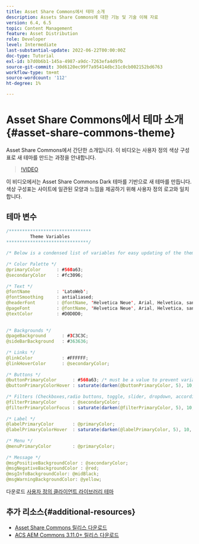 ```yaml
---
title: Asset Share Commons에서 테마 소개
description: Assets Share Commons에 대한 기능 및 기술 이해 자료
version: 6.4, 6.5
topic: Content Management
feature: Asset Distribution
role: Developer
level: Intermediate
last-substantial-update: 2022-06-22T00:00:00Z
doc-type: Tutorial
exl-id: b7d0b6b1-145a-4987-a9dc-7263efa4d9fb
source-git-commit: 30d6120ec99f7a95414dbc31c0cb002152bd6763
workflow-type: tm+mt
source-wordcount: '112'
ht-degree: 1%

---
```


# Asset Share Commons에서 테마 소개 {#asset-share-commons-theme}

Asset Share Commons에서 간단한 소개입니다. 이 비디오는 사용자 정의 색상 구성표로 새 테마를 만드는 과정을 안내합니다.

>[!VIDEO](https://video.tv.adobe.com/v/20572?quality=12&learn=on)

이 비디오에서는 Asset Share Commons Dark 테마를 기반으로 새 테마를 만듭니다. 색상 구성표는 사이트에 일관된 모양과 느낌을 제공하기 위해 사용자 정의 로고와 일치합니다.

## 테마 변수

```java
/*******************************
         Theme Variables
*******************************/
 
/* Below is a condensed list of variables for easy updating of the theme */
 
/* Color Palette */
@primaryColor      : #560a63;
@secondaryColor    : #fc3096;
 
/* Text */
@fontName          : 'LatoWeb';
@fontSmoothing     : antialiased;
@headerFont        : @fontName, 'Helvetica Neue', Arial, Helvetica, sans-serif;
@pageFont          : @fontName, 'Helvetica Neue', Arial, Helvetica, sans-serif;
@textColor         : #D0D0D0;
 
 
/* Backgrounds */
@pageBackground      : #3C3C3C;
@sideBarBackground   : #363636;
 
/* Links */
@linkColor           : #FFFFFF;
@linkHoverColor      : @secondaryColor;
 
/* Buttons */
@buttonPrimaryColor      : #560a63; /* must be a value to prevent variable recursion*/
@buttonPrimaryColorHover : saturate(darken(@buttonPrimaryColor, 5), 10, relative);
 
/* Filters (Checkboxes,radio buttons, toggle, slider, dropdown, accordion colors)*/
@filterPrimaryColor      : @secondaryColor;
@filterPrimaryColorFocus : saturate(darken(@filterPrimaryColor, 5), 10, relative);
 
/* Label */
@labelPrimaryColor       : @primaryColor;
@labelPrimaryColorHover  : saturate(darken(@labelPrimaryColor, 5), 10, relative);
 
/* Menu */
@menuPrimaryColor        : @primaryColor;
 
/* Message */
@msgPositiveBackgroundColor : @secondaryColor;
@msgNegativeBackgroundColor : @red;
@msgInfoBackgroundColor: @midBlack;
@msgWarningBackgroundColor: @yellow;
```

다운로드 [사용자 정의 클라이언트 라이브러리 테마](assets/asc-theme-demo.zip)

## 추가 리소스{#additional-resources}

* [Asset Share Commons 릴리스 다운로드](https://github.com/Adobe-Marketing-Cloud/asset-share-commons/releases)
* [ACS AEM Commons 3.11.0+ 릴리스 다운로드](https://github.com/Adobe-Consulting-Services/acs-aem-commons/releases)
